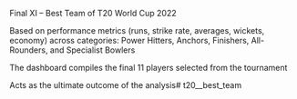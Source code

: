 Final XI – Best Team of T20 World Cup 2022

Based on performance metrics (runs, strike rate, averages, wickets, economy) across categories: Power Hitters, Anchors, Finishers, All-Rounders, and Specialist Bowlers

The dashboard compiles the final 11 players selected from the tournament

Acts as the ultimate outcome of the analysis﻿# t20__best_team

